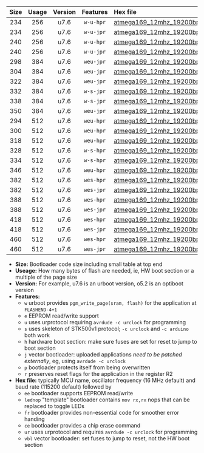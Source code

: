 |Size|Usage|Version|Features|Hex file|
|:-:|:-:|:-:|:-:|:--|
|234|256|u7.6|`w-u-hpr`|[atmega169_12mhz_19200bps_ur.hex](https://raw.githubusercontent.com/stefanrueger/urboot/main//atmega169_12mhz_19200bps_ur.hex)|
|234|256|u7.6|`w-u-jpr`|[atmega169_12mhz_19200bps_ur_vbl.hex](https://raw.githubusercontent.com/stefanrueger/urboot/main//atmega169_12mhz_19200bps_ur_vbl.hex)|
|240|256|u7.6|`w-u-hpr`|[atmega169_12mhz_19200bps_lednop_ur.hex](https://raw.githubusercontent.com/stefanrueger/urboot/main//atmega169_12mhz_19200bps_lednop_ur.hex)|
|240|256|u7.6|`w-u-jpr`|[atmega169_12mhz_19200bps_lednop_ur_vbl.hex](https://raw.githubusercontent.com/stefanrueger/urboot/main//atmega169_12mhz_19200bps_lednop_ur_vbl.hex)|
|298|384|u7.6|`weu-jpr`|[atmega169_12mhz_19200bps_ee_ur_vbl.hex](https://raw.githubusercontent.com/stefanrueger/urboot/main//atmega169_12mhz_19200bps_ee_ur_vbl.hex)|
|304|384|u7.6|`weu-jpr`|[atmega169_12mhz_19200bps_ee_lednop_ur_vbl.hex](https://raw.githubusercontent.com/stefanrueger/urboot/main//atmega169_12mhz_19200bps_ee_lednop_ur_vbl.hex)|
|322|384|u7.6|`weu-jpr`|[atmega169_12mhz_19200bps_ee_lednop_fr_ur_vbl.hex](https://raw.githubusercontent.com/stefanrueger/urboot/main//atmega169_12mhz_19200bps_ee_lednop_fr_ur_vbl.hex)|
|332|384|u7.6|`w-s-jpr`|[atmega169_12mhz_19200bps_vbl.hex](https://raw.githubusercontent.com/stefanrueger/urboot/main//atmega169_12mhz_19200bps_vbl.hex)|
|338|384|u7.6|`w-s-jpr`|[atmega169_12mhz_19200bps_lednop_vbl.hex](https://raw.githubusercontent.com/stefanrueger/urboot/main//atmega169_12mhz_19200bps_lednop_vbl.hex)|
|350|384|u7.6|`weu-jpr`|[atmega169_12mhz_19200bps_ee_lednop_fr_ce_ur_vbl.hex](https://raw.githubusercontent.com/stefanrueger/urboot/main//atmega169_12mhz_19200bps_ee_lednop_fr_ce_ur_vbl.hex)|
|294|512|u7.6|`weu-hpr`|[atmega169_12mhz_19200bps_ee_ur.hex](https://raw.githubusercontent.com/stefanrueger/urboot/main//atmega169_12mhz_19200bps_ee_ur.hex)|
|300|512|u7.6|`weu-hpr`|[atmega169_12mhz_19200bps_ee_lednop_ur.hex](https://raw.githubusercontent.com/stefanrueger/urboot/main//atmega169_12mhz_19200bps_ee_lednop_ur.hex)|
|318|512|u7.6|`weu-hpr`|[atmega169_12mhz_19200bps_ee_lednop_fr_ur.hex](https://raw.githubusercontent.com/stefanrueger/urboot/main//atmega169_12mhz_19200bps_ee_lednop_fr_ur.hex)|
|328|512|u7.6|`w-s-hpr`|[atmega169_12mhz_19200bps.hex](https://raw.githubusercontent.com/stefanrueger/urboot/main//atmega169_12mhz_19200bps.hex)|
|334|512|u7.6|`w-s-hpr`|[atmega169_12mhz_19200bps_lednop.hex](https://raw.githubusercontent.com/stefanrueger/urboot/main//atmega169_12mhz_19200bps_lednop.hex)|
|346|512|u7.6|`weu-hpr`|[atmega169_12mhz_19200bps_ee_lednop_fr_ce_ur.hex](https://raw.githubusercontent.com/stefanrueger/urboot/main//atmega169_12mhz_19200bps_ee_lednop_fr_ce_ur.hex)|
|382|512|u7.6|`wes-hpr`|[atmega169_12mhz_19200bps_ee.hex](https://raw.githubusercontent.com/stefanrueger/urboot/main//atmega169_12mhz_19200bps_ee.hex)|
|382|512|u7.6|`wes-jpr`|[atmega169_12mhz_19200bps_ee_vbl.hex](https://raw.githubusercontent.com/stefanrueger/urboot/main//atmega169_12mhz_19200bps_ee_vbl.hex)|
|388|512|u7.6|`wes-hpr`|[atmega169_12mhz_19200bps_ee_lednop.hex](https://raw.githubusercontent.com/stefanrueger/urboot/main//atmega169_12mhz_19200bps_ee_lednop.hex)|
|388|512|u7.6|`wes-jpr`|[atmega169_12mhz_19200bps_ee_lednop_vbl.hex](https://raw.githubusercontent.com/stefanrueger/urboot/main//atmega169_12mhz_19200bps_ee_lednop_vbl.hex)|
|418|512|u7.6|`wes-hpr`|[atmega169_12mhz_19200bps_ee_lednop_fr.hex](https://raw.githubusercontent.com/stefanrueger/urboot/main//atmega169_12mhz_19200bps_ee_lednop_fr.hex)|
|418|512|u7.6|`wes-jpr`|[atmega169_12mhz_19200bps_ee_lednop_fr_vbl.hex](https://raw.githubusercontent.com/stefanrueger/urboot/main//atmega169_12mhz_19200bps_ee_lednop_fr_vbl.hex)|
|460|512|u7.6|`wes-hpr`|[atmega169_12mhz_19200bps_ee_lednop_fr_ce.hex](https://raw.githubusercontent.com/stefanrueger/urboot/main//atmega169_12mhz_19200bps_ee_lednop_fr_ce.hex)|
|460|512|u7.6|`wes-jpr`|[atmega169_12mhz_19200bps_ee_lednop_fr_ce_vbl.hex](https://raw.githubusercontent.com/stefanrueger/urboot/main//atmega169_12mhz_19200bps_ee_lednop_fr_ce_vbl.hex)|

- **Size:** Bootloader code size including small table at top end
- **Useage:** How many bytes of flash are needed, ie, HW boot section or a multiple of the page size
- **Version:** For example, u7.6 is an urboot version, o5.2 is an optiboot version
- **Features:**
  + `w` urboot provides `pgm_write_page(sram, flash)` for the application at `FLASHEND-4+1`
  + `e` EEPROM read/write support
  + `u` uses urprotocol requiring `avrdude -c urclock` for programming
  + `s` uses skeleton of STK500v1 protocol; `-c urclock` and `-c arduino` both work
  + `h` hardware boot section: make sure fuses are set for reset to jump to boot section
  + `j` vector bootloader: uploaded applications *need to be patched externally*, eg, using `avrdude -c urclock`
  + `p` bootloader protects itself from being overwritten
  + `r` preserves reset flags for the application in the register R2
- **Hex file:** typically MCU name, oscillator frequency (16 MHz default) and baud rate (115200 default) followed by
  + `ee` bootloader supports EEPROM read/write
  + `lednop` "template" bootloader contains `mov rx,rx` nops that can be replaced to toggle LEDs
  + `fr` bootloader provides non-essential code for smoother error handing
  + `ce` bootloader provides a chip erase command
  + `ur` uses urprotocol and requires `avrdude -c urclock` for programming
  + `vbl` vector bootloader: set fuses to jump to reset, not the HW boot section
